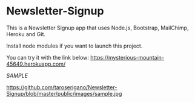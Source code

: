 # Newsletter-Signup

This is a Newsletter Signup app that uses Node.js, Bootstrap, MailChimp, Heroku and Git.

Install node modules if you want to launch this project.

You can try it with the link below:
https://mysterious-mountain-45649.herokuapp.com/

*SAMPLE*

https://github.com/taroserigano/Newsletter-Signup/blob/master/public/images/sample.jpg
